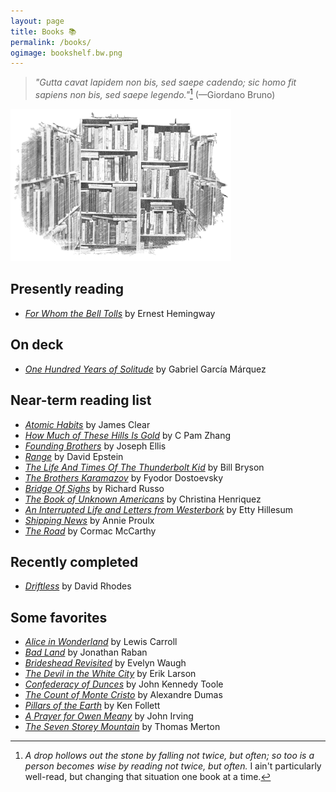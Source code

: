 ```yaml
---
layout: page
title: Books 📚
permalink: /books/
ogimage: bookshelf.bw.png
---
```

> *"Gutta cavat lapidem non bis, sed saepe cadendo; sic homo fit sapiens non bis, sed saepe legendo."*[^1] (—Giordano Bruno)

[^1]:*A drop hollows out the stone by falling not twice, but often; so too is a person becomes wise by reading not twice, but often.* I ain't particularly well-read, but changing that situation one book at a time.

<img src="/assets/og/bookshelf.bw.png" alt="bookshelf" width="70%" height="70%">

## Presently reading
- [*For Whom the Bell Tolls*](https://www.google.com/books/edition/For_Whom_the_Bell_Tolls/TdVQAQAAQBAJ?hl=en&gbpv=0&kptab=overview) by Ernest Hemingway

## On deck
- [*One Hundred Years of Solitude*](https://www.google.com/books/edition/One_Hundred_Years_of_Solitude/pgPWOaOctq8C?hl=en&gbpv=0) by Gabriel García Márquez

## Near-term reading list
- [*Atomic Habits*](https://www.google.com/books/edition/Atomic_Habits/XfFvDwAAQBAJ?hl=en&gbpv=00) by James Clear
- [*How Much of These Hills Is Gold*](https://www.google.com/books/edition/How_Much_of_These_Hills_Is_Gold/LwcmEAAAQBAJ?hl=en&gbpv=0) by C Pam Zhang
- [*Founding Brothers*](https://www.google.com/books/edition/Founding_Brothers/QW-PDQAAQBAJ?hl=en&gbpv=0) by Joseph Ellis
- [*Range*](https://www.google.com/books/edition/Range/6nsmEAAAQBAJ?hl=en&gbpv=0) by David Epstein
- [*The Life And Times Of The Thunderbolt Kid*](https://www.google.com/books/edition/The_Life_and_Times_of_the_Thunderbolt_Ki/W_WOEAAAQBAJ?hl=en) by Bill Bryson
- [*The Brothers Karamazov*](https://www.google.com/books/edition/The_Brothers_Karamazov/cZAkHnartsYC?hl=en&gbpv=0&kptab=overview) by Fyodor Dostoevsky
- [*Bridge Of Sighs*](https://www.google.com/books/edition/Bridge_of_Sighs/OiNGhdlc0CIC?hl=en&gbpv=0) by Richard Russo
- [*The Book of Unknown Americans*](https://www.google.com/books/edition/The_Book_of_Unknown_Americans/jixPAgAAQBAJ?hl=en&gbpv=0) by Christina Henriquez
- [*An Interrupted Life and Letters from Westerbork*](https://www.google.com/books/edition/Etty_Hillesum/HxfMzAEACAAJ?hl=en) by Etty Hillesum
- [*Shipping News*](https://www.google.com/books/edition/The_Shipping_News/jHp8VHqgCmQC?hl=en&gbpv=0) by Annie Proulx
- [*The Road*](https://www.google.com/books/edition/The_Road/PfmjWho_zOAC?hl=en&gbpv=0) by Cormac McCarthy

## Recently completed
- [*Driftless*](https://www.google.com/books/edition/Driftless/9x8KFppvCAIC?hl=en&gbpv=0) by David Rhodes

## Some favorites
- [*Alice in Wonderland*](https://www.google.com/books/edition/Alice_s_Adventures_in_Wonderland/AjIWAAAAYAAJ?hl=en&gbpv=0) by Lewis Carroll
- [*Bad Land*](https://www.google.com/books/edition/Bad_Land/ZbiNJcYeM6gC?hl=en&gbpv=0) by Jonathan Raban
- [*Brideshead Revisited*](https://www.google.com/books/edition/Brideshead_Revisited/mAjbDwAAQBAJ) by Evelyn Waugh
- [*The Devil in the White City*](https://www.google.com/books/edition/_/my26rbCgjlYC?hl=en&sa=X&ved=2ahUKEwjjt_Wrhqv5AhUOjIkEHZliAsAQre8FegQIAxBZ) by Erik Larson
- [*Confederacy of Dunces*](https://www.google.com/books/edition/A_Confederacy_of_Dunces/WM6OztAsYWQC?hl=en&gbpv=0) by John Kennedy Toole
- [*The Count of Monte Cristo*](https://www.google.com/books/edition/The_Count_of_Monte_Cristo/RyEEAAAAQAAJ?hl=en&gbpv=0) by Alexandre Dumas
- [*Pillars of the Earth*](https://www.google.com/books/edition/_/QYYQDAAAQBAJ?hl=en&sa=X&ved=2ahUKEwit84DyoZLwAhXxhK0KHY5bDaUQ7_IDMB16BAgNEAU) by Ken Follett
- [*A Prayer for Owen Meany*](https://www.google.com/books/edition/A_Prayer_for_Owen_Meany/pcCpqpWPKrkC?hl=en&gbpv=0) by John Irving
- [*The Seven Storey Mountain*](https://www.google.com/books/edition/The_Seven_Storey_Mountain/SIZiPwAACAAJ?hl=en&kptab=overview) by Thomas Merton